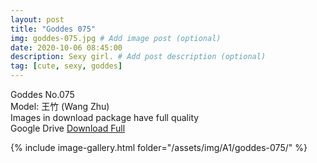 ```yaml
---
layout: post
title: "Goddes 075"
img: goddes-075.jpg # Add image post (optional)
date: 2020-10-06 08:45:00
description: Sexy girl. # Add post description (optional)
tag: [cute, sexy, goddes]
---
```

Goddes No.075  
Model: 王竹 (Wang Zhu)                                     
Images in download package have full quality                    
Google Drive [Download Full](http://gestyy.com/ee4807)

{% include image-gallery.html folder="/assets/img/A1/goddes-075/" %}
